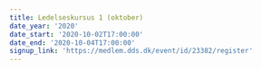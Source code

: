 ```yaml
---
title: Ledelseskursus 1 (oktober)
date_year: '2020'
date_start: '2020-10-02T17:00:00'
date_end: '2020-10-04T17:00:00'
signup_link: 'https://medlem.dds.dk/event/id/23382/register'
---
```


